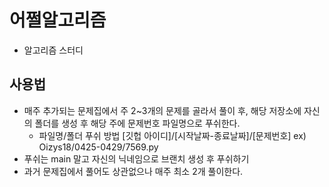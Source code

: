 # 어쩔알고리즘
- 알고리즘 스터디 

## 사용법 
- 매주 추가되는 문제집에서 주 2~3개의 문제를 골라서 풀이 후, 해당 저장소에 자신의 폴더를 생성 후 해당 주에 문제번호 파일명으로 푸쉬한다. 
  - 파일명/폴더 푸쉬 방법 
     [깃헙 아이디]/[시작날짜-종료날짜]/[문제번호]
     ex) Oizys18/0425-0429/7569.py
- 푸쉬는 main 말고 자신의 닉네임으로 브랜치 생성 후 푸쉬하기 
- 과거 문제집에서 풀어도 상관없으나 매주 최소 2개 풀이한다. 
